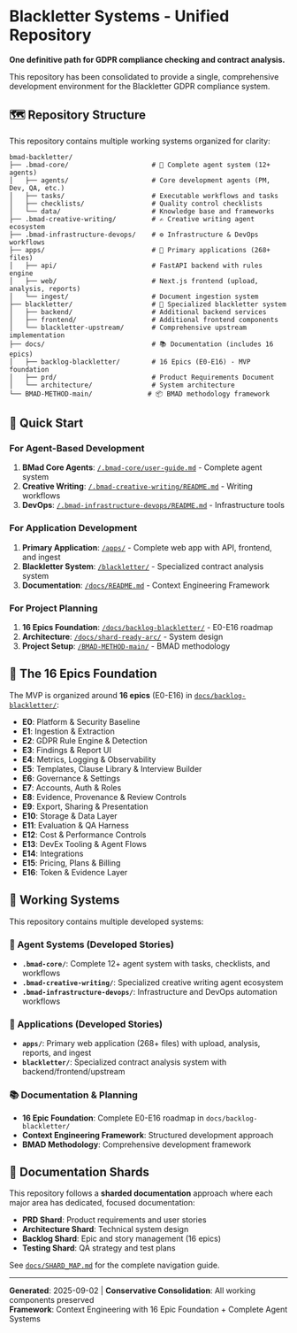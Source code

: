 # Blackletter Systems - Unified Repository

**One definitive path for GDPR compliance checking and contract analysis.**

This repository has been consolidated to provide a single, comprehensive development environment for the Blackletter GDPR compliance system.

## 🗺️ Repository Structure

This repository contains multiple working systems organized for clarity:

```
bmad-backletter/
├── .bmad-core/                     # 🤖 Complete agent system (12+ agents)
│   ├── agents/                     # Core development agents (PM, Dev, QA, etc.)
│   ├── tasks/                      # Executable workflows and tasks
│   ├── checklists/                 # Quality control checklists
│   └── data/                       # Knowledge base and frameworks
├── .bmad-creative-writing/         # ✍️ Creative writing agent ecosystem
├── .bmad-infrastructure-devops/    # ⚙️ Infrastructure & DevOps workflows
├── apps/                           # 🚀 Primary applications (268+ files)
│   ├── api/                        # FastAPI backend with rules engine
│   ├── web/                        # Next.js frontend (upload, analysis, reports)
│   └── ingest/                     # Document ingestion system
├── blackletter/                    # 📁 Specialized blackletter system
│   ├── backend/                    # Additional backend services
│   ├── frontend/                   # Additional frontend components
│   └── blackletter-upstream/       # Comprehensive upstream implementation
├── docs/                           # 📚 Documentation (includes 16 epics)
│   ├── backlog-blackletter/        # 16 Epics (E0-E16) - MVP foundation
│   ├── prd/                        # Product Requirements Document
│   └── architecture/               # System architecture
└── BMAD-METHOD-main/              # 📦 BMAD methodology framework
```

## 🚀 Quick Start

### For Agent-Based Development
1. **BMad Core Agents**: [`/.bmad-core/user-guide.md`](.bmad-core/user-guide.md) - Complete agent system
2. **Creative Writing**: [`/.bmad-creative-writing/README.md`](.bmad-creative-writing/README.md) - Writing workflows
3. **DevOps**: [`/.bmad-infrastructure-devops/README.md`](.bmad-infrastructure-devops/README.md) - Infrastructure tools

### For Application Development  
1. **Primary Application**: [`/apps/`](apps/) - Complete web app with API, frontend, and ingest
2. **Blackletter System**: [`/blackletter/`](blackletter/) - Specialized contract analysis system
3. **Documentation**: [`/docs/README.md`](docs/README.md) - Context Engineering Framework

### For Project Planning
1. **16 Epics Foundation**: [`/docs/backlog-blackletter/`](docs/backlog-blackletter/) - E0-E16 roadmap
2. **Architecture**: [`/docs/shard-ready-arc/`](docs/shard-ready-arc/) - System design
3. **Project Setup**: [`/BMAD-METHOD-main/`](BMAD-METHOD-main/) - BMAD methodology

## 🎯 The 16 Epics Foundation

The MVP is organized around **16 epics** (E0-E16) in [`docs/backlog-blackletter/`](docs/backlog-blackletter/):

- **E0**: Platform & Security Baseline
- **E1**: Ingestion & Extraction  
- **E2**: GDPR Rule Engine & Detection
- **E3**: Findings & Report UI
- **E4**: Metrics, Logging & Observability
- **E5**: Templates, Clause Library & Interview Builder
- **E6**: Governance & Settings
- **E7**: Accounts, Auth & Roles
- **E8**: Evidence, Provenance & Review Controls
- **E9**: Export, Sharing & Presentation
- **E10**: Storage & Data Layer
- **E11**: Evaluation & QA Harness
- **E12**: Cost & Performance Controls
- **E13**: DevEx Tooling & Agent Flows
- **E14**: Integrations
- **E15**: Pricing, Plans & Billing
- **E16**: Token & Evidence Layer

## 🧩 Working Systems

This repository contains multiple developed systems:

### 🤖 Agent Systems (Developed Stories)
- **`.bmad-core/`**: Complete 12+ agent system with tasks, checklists, and workflows
- **`.bmad-creative-writing/`**: Specialized creative writing agent ecosystem
- **`.bmad-infrastructure-devops/`**: Infrastructure and DevOps automation workflows

### 🚀 Applications (Developed Stories)  
- **`apps/`**: Primary web application (268+ files) with upload, analysis, reports, and ingest
- **`blackletter/`**: Specialized contract analysis system with backend/frontend/upstream

### 📚 Documentation & Planning
- **16 Epic Foundation**: Complete E0-E16 roadmap in `docs/backlog-blackletter/`
- **Context Engineering Framework**: Structured development approach
- **BMAD Methodology**: Comprehensive development framework

## 📖 Documentation Shards

This repository follows a **sharded documentation** approach where each major area has dedicated, focused documentation:

- **PRD Shard**: Product requirements and user stories
- **Architecture Shard**: Technical system design
- **Backlog Shard**: Epic and story management (16 epics)
- **Testing Shard**: QA strategy and test plans

See [`docs/SHARD_MAP.md`](docs/SHARD_MAP.md) for the complete navigation guide.

---

**Generated**: 2025-09-02 | **Conservative Consolidation**: All working components preserved  
**Framework**: Context Engineering with 16 Epic Foundation + Complete Agent Systems